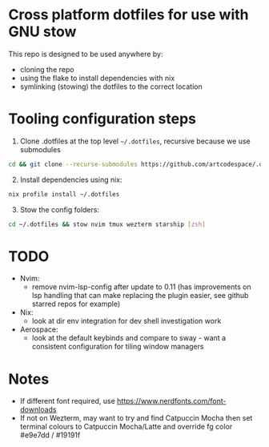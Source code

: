 # Cross platform dotfiles for use with GNU stow

This repo is designed to be used anywhere by:

- cloning the repo
- using the flake to install dependencies with nix
- symlinking (stowing) the dotfiles to the correct location

# Tooling configuration steps

1. Clone .dotfiles at the top level `~/.dotfiles`, recursive because we use submodules

```bash
cd && git clone --recurse-submodules https://github.com/artcodespace/.dotfiles.git
```

2. Install dependencies using nix:

```bash
nix profile install ~/.dotfiles
```

3. Stow the config folders:

```bash
cd ~/.dotfiles && stow nvim tmux wezterm starship [zsh]
```

# TODO

- Nvim:
  - remove nvim-lsp-config after update to 0.11 (has improvements on lsp handling that can make replacing the plugin easier, see github starred repos for example)
- Nix:
  - look at dir env integration for dev shell investigation work
- Aerospace:
  - look at the default keybinds and compare to sway - want a consistent configuration for tiling window managers

# Notes

- If different font required, use https://www.nerdfonts.com/font-downloads
- If not on Wezterm, may want to try and find Catpuccin Mocha then set terminal colours to Catpuccin Mocha/Latte and override fg color #e9e7dd / #19191f
